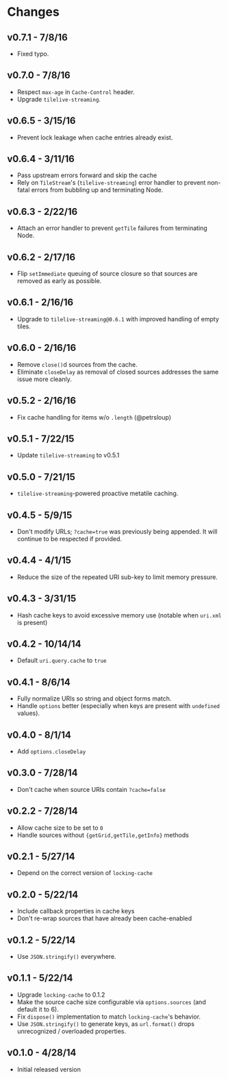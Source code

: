 # Changes

## v0.7.1 - 7/8/16

* Fixed typo.

## v0.7.0 - 7/8/16

* Respect `max-age` in `Cache-Control` header.
* Upgrade `tilelive-streaming`.

## v0.6.5 - 3/15/16

* Prevent lock leakage when cache entries already exist.

## v0.6.4 - 3/11/16

* Pass upstream errors forward and skip the cache
* Rely on `TileStream`'s (`tilelive-streaming`) error handler to prevent non-
  fatal errors from bubbling up and terminating Node.

## v0.6.3 - 2/22/16

* Attach an error handler to prevent `getTile` failures from terminating Node.

## v0.6.2 - 2/17/16

* Flip `setImmediate` queuing of source closure so that sources are removed as
  early as possible.

## v0.6.1 - 2/16/16

* Upgrade to `tilelive-streaming@0.6.1` with improved handling of empty tiles.

## v0.6.0 - 2/16/16

* Remove `close()`d sources from the cache.
* Eliminate `closeDelay` as removal of closed sources addresses the same issue
  more cleanly.

## v0.5.2 - 2/16/16

* Fix cache handling for items w/o `.length` (@petrsloup)

## v0.5.1 - 7/22/15

* Update `tilelive-streaming` to v0.5.1

## v0.5.0 - 7/21/15

* `tilelive-streaming`-powered proactive metatile caching.

## v0.4.5 - 5/9/15

* Don't modify URLs; `?cache=true` was previously being appended. It will
  continue to be respected if provided.

## v0.4.4 - 4/1/15

* Reduce the size of the repeated URI sub-key to limit memory pressure.

## v0.4.3 - 3/31/15

* Hash cache keys to avoid excessive memory use (notable when `uri.xml` is
  present)

## v0.4.2 - 10/14/14

* Default `uri.query.cache` to `true`

## v0.4.1 - 8/6/14

* Fully normalize URIs so string and object forms match.
* Handle `options` better (especially when keys are present with `undefined`
  values).

## v0.4.0 - 8/1/14

* Add `options.closeDelay`

## v0.3.0 - 7/28/14

* Don't cache when source URIs contain `?cache=false`

## v0.2.2 - 7/28/14

* Allow cache size to be set to `0`
* Handle sources without `{getGrid,getTile,getInfo}` methods

## v0.2.1 - 5/27/14

* Depend on the correct version of `locking-cache`

## v0.2.0 - 5/22/14

* Include callback properties in cache keys
* Don't re-wrap sources that have already been cache-enabled

## v0.1.2 - 5/22/14

* Use `JSON.stringify()` everywhere.

## v0.1.1 - 5/22/14

* Upgrade `locking-cache` to 0.1.2
* Make the source cache size configurable via `options.sources` (and default it
  to 6).
* Fix `dispose()` implementation to match `locking-cache`'s behavior.
* Use `JSON.stringify()` to generate keys, as `url.format()` drops unrecognized
  / overloaded properties.

## v0.1.0 - 4/28/14

* Initial released version
